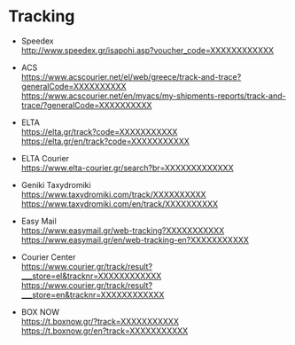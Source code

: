 # Tracking

* Speedex\
  http://www.speedex.gr/isapohi.asp?voucher_code=XXXXXXXXXXXX

* ACS\
  https://www.acscourier.net/el/web/greece/track-and-trace?generalCode=XXXXXXXXXX \
  https://www.acscourier.net/en/myacs/my-shipments-reports/track-and-trace/?generalCode=XXXXXXXXXX

* ELTA\
  https://elta.gr/track?code=XXXXXXXXXXX \
  https://elta.gr/en/track?code=XXXXXXXXXXX

* ELTA Courier\
  https://www.elta-courier.gr/search?br=XXXXXXXXXXXXX

* Geniki Taxydromiki\
  https://www.taxydromiki.com/track/XXXXXXXXXX \
  https://www.taxydromiki.com/en/track/XXXXXXXXXX
  
* Easy Mail\
  https://www.easymail.gr/web-tracking?XXXXXXXXXXX \
  https://www.easymail.gr/en/web-tracking-en?XXXXXXXXXXX

* Courier Center\
  https://www.courier.gr/track/result?___store=el&tracknr=XXXXXXXXXXXX \
  https://www.courier.gr/track/result?___store=en&tracknr=XXXXXXXXXXXX

* BOX NOW\
  https://t.boxnow.gr/?track=XXXXXXXXXXX \
  https://t.boxnow.gr/en?track=XXXXXXXXXXX
